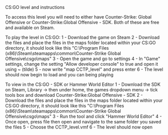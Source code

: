 CS:GO level and instructions

To access this level you will need to either have Counter-Strike: Global Offensive or Counter-Strike:Global Offensive - SDK. Both of these are free and available on Steam.

To play the level in CS:GO:
1 - Download the game on Steam
2 - Download the files and place the files in the maps folder located within your CS:GO directory, it should look like this "C:\Program Files (x86)\Steam\steamapps\common\Counter-Strike Global Offensive\csgo\maps"
3 - Open the game and go to settings
4 - In "Game" settings, change the setting "Allow developer console" to true and open it using ~ (tilde)
5 - now write "map CCTP_level" and press enter
6 - The level should now begin to load and you can being playing

To view in the CS:GO - SDK or Hammer World Editor
1 - Download the SDK on Steam, Library -> then under home, the games dropdown menu -> tick tools box and download Counter-Strike:Global Offensive - SDK
2 - Download the files and place the files in the maps folder located within your CS:GO directory, it should look like this "C:\Program Files (x86)\Steam\steamapps\common\Counter-Strike Global Offensive\csgo\maps"
3 - Run the tool and click "Hammer World Editor"
4 - Once open, press file then open and navigate to the same folder you saved the files
5 - Choose the CCTP_level.vmf
6 - The level should now open
